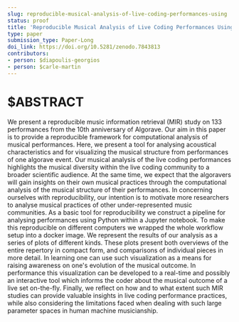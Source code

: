 ```yaml
---
slug: reproducible-musical-analysis-of-live-coding-performances-using
status: proof
title: 'Reproducible Musical Analysis of Live Coding Performances Using Information Retrieval: A Case Study on the Algorave 10th Anniversary'
type: paper
submission_type: Paper-Long
doi_link: https://doi.org/10.5281/zenodo.7843813
contributors:
- person: $diapoulis-georgios
- person: $carle-martin
---
```


# $ABSTRACT

We present a reproducible music information retrieval (MIR) study on 133
performances from the 10th anniversary of Algorave. Our aim in this
paper is to provide a reproducible framework for computational analysis
of musical performances. Here, we present a tool for analysing
acoustical characteristics and for visualizing the musical structure
from performances of one algorave event. Our musical analysis of the
live coding performances highlights the musical diversity within the
live coding community to a broader scientific audience. At the same
time, we expect that the algoravers will gain insights on their own
musical practices through the computational analysis of the musical
structure of their performances. In concerning ourselves with
reproducibility, our intention is to motivate more researchers to
analyse musical practices of other under-represented music communities.
As a basic tool for reproducibility we construct a pipeline for
analysing performances using Python within a Jupyter notebook. To make
this reproducible on different computers we wrapped the whole workflow
setup into a docker image. We represent the results of our analysis as a
series of plots of different kinds. These plots present both overviews
of the entire repertory in compact form, and comparisons of individual
pieces in more detail. In learning one can use such visualization as a
means for raising awareness on one's evolution of the musical outcome.
In performance this visualization can be developed to a real-time and
possibly an interactive tool which informs the coder about the musical
outcome of a live set on-the-fly. Finally, we reflect on how and to what
extent such MIR studies can provide valuable insights in live coding
performance practices, while also considering the limitations faced when
dealing with such large parameter spaces in human machine musicianship.
